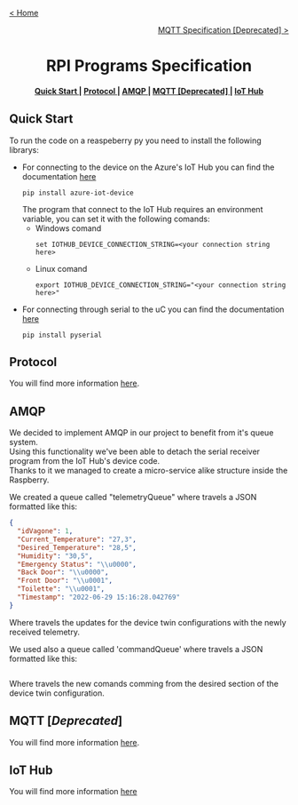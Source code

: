 [< Home](../README.md)

[<p align="right">MQTT Specification [Deprecated] ></p>](../MQTT/README.md)

**<h1 align="center">RPI Programs Specification</h1>**

<div align="center">  
<h4>
    <a href="#quick-start"> Quick Start </a>
  | <a href="#protocol"> Protocol </a>
  | <a href="#amqp"> AMQP </a>
  | <a href="#mqtt-deprecated"> MQTT [Deprecated] </a>
  | <a href="#iot-hub"> IoT Hub </a>
  
</h4>
</div>

## **Quick Start**

To run the code on a reaspeberry py you need to install the following librarys:

<ul>
<li>
For connecting to the device on the Azure&#39;s IoT Hub you can find the documentation <a href="https://github.com/Azure/azure-iot-sdk-python">here</a>
<pre>
<code>pip <span class="hljs-keyword">install</span> azure-iot-device</code>
</pre>
The program that connect to the IoT Hub requires an environment variable, you can set it with the following comands:

<ul>
<li>
Windows comand
<pre>
<code class="lang-cmd"><span class="hljs-keyword">set</span> IOTHUB_DEVICE_CONNECTION_STRING=&lt;your connection string here&gt;</code>
</pre>
</li>

<li>
Linux comand
<pre>
<code class="lang-bash"><span class="hljs-keyword">export</span> IOTHUB_DEVICE_CONNECTION_STRING=<span class="hljs-string">"&lt;your connection string here&gt;"</span></code>
</pre>
</li>
</ul>

<li>
For connecting through serial to the uC you can find the documentation <a href="https://github.com/pyserial/pyserial">here</a>
<pre>
<code class="lang-cmd">pip <span class="hljs-keyword">install</span> pyserial</code>
</pre>
</li>
</ul>

## **Protocol**

You will find more information [here](../Protocol/README.md).

## **AMQP**

We decided to implement AMQP in our project to benefit from it's queue system.   
Using this functionality we've been able to detach the serial receiver program from the IoT Hub's device code.   
Thanks to it we managed to create a micro-service alike structure inside the Raspberry.

We created a queue called "telemetryQueue" where travels a JSON formatted like this:
``` JSON
{
  "idVagone": 1,
  "Current_Temperature": "27,3",
  "Desired_Temperature": "28,5",
  "Humidity": "30,5",
  "Emergency Status": "\\u0000",
  "Back Door": "\\u0000",
  "Front Door": "\\u0001",
  "Toilette": "\\u0001",
  "Timestamp": "2022-06-29 15:16:28.042769"
}
```
Where travels the updates for the device twin configurations with the newly received telemetry.

We used also a queue called 'commandQueue' where travels a JSON formatted like this:
``` JSON

```
Where travels the new comands comming from the desired section of the device twin configuration.

## **MQTT** [*Deprecated*]

You will find more information [here](../MQTT/README.md).

## **IoT Hub**

You will find more information [here](../IoT_Hub/README.md)